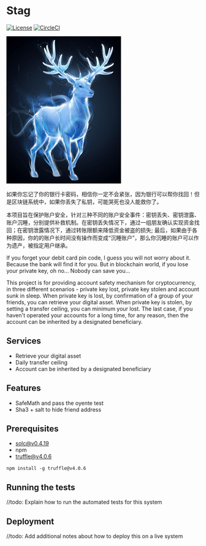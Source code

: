 # Stag

[![License](https://img.shields.io/github/license/CryptapeHackathon/stag.svg)](https://github.com/CryptapeHackathon/stag/blob/master/LICENSE)
[![CircleCI](https://circleci.com/gh/CryptapeHackathon/stag.svg?style=shield)](https://circleci.com/gh/CryptapeHackathon/stag)

![STAG](https://github.com/CryptapeHackathon/stag/blob/master/images/stag.jpg)

如果你忘记了你的银行卡密码，相信你一定不会紧张，因为银行可以帮你找回！但是区块链系统中，如果你丢失了私钥，可能哭死也没人能救你了。

本项目旨在保护账户安全，针对三种不同的账户安全事件：密钥丢失、密钥泄露、账户沉睡，分别提供补救机制。在密钥丢失情况下，通过一组朋友确认实现资金找回；在密钥泄露情况下，通过转账限额来降低资金被盗的损失; 最后，如果由于各种原因，你的的账户长时间没有操作而变成“沉睡账户”，那么你沉睡的账户可以作为遗产，被指定用户继承。

If you forget your debit card pin code, I guess you will not worry about it. Because the bank will find it for you. But in blockchain world, if you lose your private key, oh no… Nobody can save you…

This project is for providing account safety mechanism for cryptocurrency, in three different scenarios - private key lost, private key stolen and account sunk in sleep. When private key is lost, by confirmation of a group of your friends, you can retrieve your digital asset. When private key is stolen, by setting a transfer ceiling, you can minimum your lost. The last case, if you haven't operated your accounts for a long time, for any reason, then the account can be inherited by a designated beneficiary.

## Services

* Retrieve your digital asset
* Daily transfer ceiling
* Account can be inherited by a designated beneficiary

## Features

* SafeMath and pass the oyente test
* Sha3 + salt to hide friend address

## Prerequisites

* solc@v0.4.19
* npm
* truffle@v4.0.6

```shell
npm install -g truffle@v4.0.6
```

## Running the tests

//todo: Explain how to run the automated tests for this system

## Deployment

//todo: Add additional notes about how to deploy this on a live system

